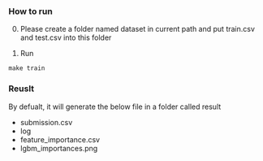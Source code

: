 ### How to run

0. Please create a folder named dataset in current path and put train.csv and test.csv into this folder

1. Run
```
make train
```
### Reuslt
By defualt, it will generate the below file in a folder called result

* submission.csv
* log
* feature_importance.csv
* lgbm_importances.png
